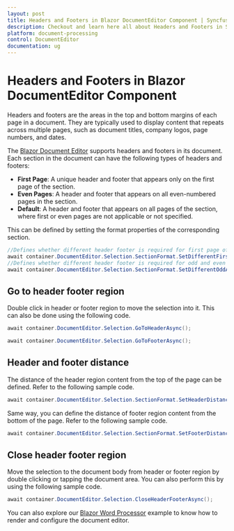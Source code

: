 ```yaml
---
layout: post
title: Headers and Footers in Blazor DocumentEditor Component | Syncfusion
description: Checkout and learn here all about Headers and Footers in Syncfusion Blazor DocumentEditor component and more.
platform: document-processing
control: DocumentEditor
documentation: ug
---
```


# Headers and Footers in Blazor DocumentEditor Component

Headers and footers are the areas in the top and bottom margins of each page in a document. They are typically used to display content that repeats across multiple pages, such as document titles, company logos, page numbers, and dates.

The [Blazor Document Editor](https://www.syncfusion.com/blazor-components/blazor-word-processor) supports headers and footers in its document. Each section in the document can have the following types of headers and footers:

*   **First Page**: A unique header and footer that appears only on the first page of the section.
*   **Even Pages**: A header and footer that appears on all even-numbered pages in the section.
*   **Default**: A header and footer that appears on all pages of the section, where first or even pages are not applicable or not specified.

This can be defined by setting the format properties of the corresponding section.

```csharp
//Defines whether different header footer is required for first page of the section
await container.DocumentEditor.Selection.SectionFormat.SetDifferentFirstPageAsync(true);
//Defines whether different header footer is required for odd and even pages in the section
await container.DocumentEditor.Selection.SectionFormat.SetDifferentOddAndEvenPagesAsync(true);
```

## Go to header footer region

Double click in header or footer region to move the selection into it. This can also be done using the following code.

```csharp
await container.DocumentEditor.Selection.GoToHeaderAsync();

await container.DocumentEditor.Selection.GoToFooterAsync();
```

## Header and footer distance

The distance of the header region content from the top of the page can be defined. Refer to the following sample code.

```csharp
await container.DocumentEditor.Selection.SectionFormat.SetHeaderDistanceAsync(36);
```

Same way, you can define the distance of footer region content from the bottom of the page. Refer to the following sample code.

```csharp
await container.DocumentEditor.Selection.SectionFormat.SetFooterDistanceAsync(36);
```

## Close header footer region

Move the selection to the document body from header or footer region by double clicking or tapping the document area. You can also perform this by using the following sample code.

```csharp
await container.DocumentEditor.Selection.CloseHeaderFooterAsync();
```

You can also explore our [Blazor Word Processor](https://document.syncfusion.com/demos/docx-editor/blazor-server/document-editor/default-functionalities) example to know how to render and configure the document editor.
